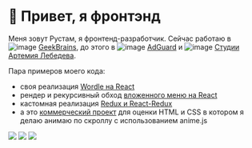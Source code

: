 # 👋 Привет, я фронтэнд

Меня зовут Рустам, я фронтенд-разработчик. Сейчас работаю в ![image](https://camo.githubusercontent.com/3def5d9c2bd72eb1731170b56d09a4a0bcdee071c7bda133d03878818480a55e/68747470733a2f2f6472616c6578616e6472612e72752f636f6d6d6f6e2f67622e737667) [GeekBrains](https://gb.ru), до этого в ![image](https://camo.githubusercontent.com/709e51fabf3d508adff2a65c543259fe8960ab04610fbea613c62bab2db77932/68747470733a2f2f6472616c6578616e6472612e72752f636f6d6d6f6e2f616467756172642e737667) [AdGuard](https://adguard.com) и ![image](https://camo.githubusercontent.com/16f028d3a832a1cfd8349cd9001806e40b54c640144a6a4e5eb874aa21e13ca8/68747470733a2f2f6472616c6578616e6472612e72752f636f6d6d6f6e2f616c732e737667) [Студии Артемия Лебедева](https://artlebedev.ru).

Пара примеров моего кода: 
- своя реализация [Wordle на React](https://github.com/gatinrustam/wordle)
- рендер и рекурсивный обход [вложенного меню на React](https://gatinrustam.github.io/react-tree-menu/)
- кастомная реализация [Redux и React-Redux](https://github.com/gatinrustam/custom-react-redux)
- а это [коммерческий проект](https://github.com/gatinrustam/telo) для оценки HTML и CSS в котором я делаю анимаю по скроллу с использованием anime.js

![](http://github-profile-summary-cards.vercel.app/api/cards/repos-per-language?username=gatinrustam&theme=default)
![](http://github-profile-summary-cards.vercel.app/api/cards/productive-time?username=gatinrustam&theme=default&utcOffset=8)
![](http://github-profile-summary-cards.vercel.app/api/cards/profile-details?username=gatinrustam&theme=default)
